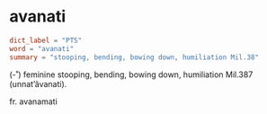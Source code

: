 # avanati

``` toml
dict_label = "PTS"
word = "avanati"
summary = "stooping, bending, bowing down, humiliation Mil.38"
```

(\-˚) feminine stooping, bending, bowing down, humiliation Mil.387 (unnat’âvanati).

fr. avanamati

